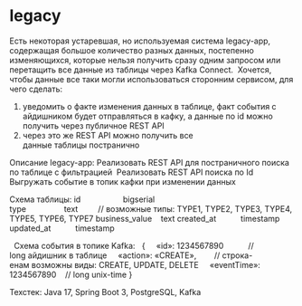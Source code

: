 # legacy
Есть некоторая устаревшая, но используемая система legacy-app, содержащая большое количество разных данных, постепенно изменяющихся,
которые нельзя получить сразу одним запросом или перетащить все данные из таблицы через Kafka Connect. 
Хочется, чтобы данные все таки могли использоваться сторонним сервисом, для чего сделать:
1) уведомить о факте изменения данных в таблице, факт события с айдишником будет отправляться в кафку, а данные по id можно получить через публичное REST API
2) через это же REST API можно получить все данные таблицы постранично

Описание legacy-app:
Реализовать REST API для постраничного поиска по таблице с фильтрацией 
Реализовать REST API поиска по Id
Выгружать событие в топик кафки при изменении данных

Схема таблицы:
id                   bigserial
type                 text         // возможные типы: TYPE1, TYPE2, TYPE3, TYPE4, TYPE5, TYPE6, TYPE7
business_value       text
created_at           timestamp
updated_at           timestamp

 
Схема события в топике Kafka:
 
{
    «id»: 1234567890           // long айдишник в таблице
    «action»: «CREATE»,        // строка-енам возможны виды: CREATE, UPDATE, DELETE
    «eventTime»: 1234567890    // long unix-time
}

Техстек:
Java 17, Spring Boot 3, PostgreSQL, Kafka
